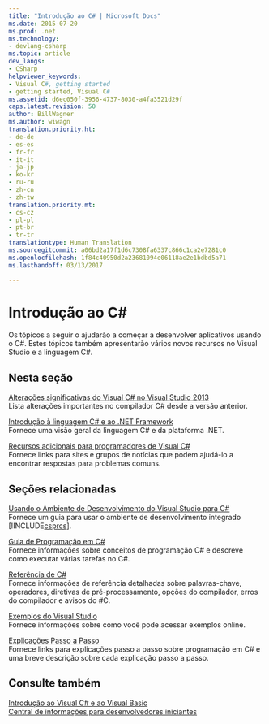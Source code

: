 ```yaml
---
title: "Introdução ao C# | Microsoft Docs"
ms.date: 2015-07-20
ms.prod: .net
ms.technology:
- devlang-csharp
ms.topic: article
dev_langs:
- CSharp
helpviewer_keywords:
- Visual C#, getting started
- getting started, Visual C#
ms.assetid: d6ec050f-3956-4737-8030-a4fa3521d29f
caps.latest.revision: 50
author: BillWagner
ms.author: wiwagn
translation.priority.ht:
- de-de
- es-es
- fr-fr
- it-it
- ja-jp
- ko-kr
- ru-ru
- zh-cn
- zh-tw
translation.priority.mt:
- cs-cz
- pl-pl
- pt-br
- tr-tr
translationtype: Human Translation
ms.sourcegitcommit: a06bd2a17f1d6c7308fa6337c866c1ca2e7281c0
ms.openlocfilehash: 1f84c40950d2a23681094e06118ae2e1bdbd5a71
ms.lasthandoff: 03/13/2017

---
```

# <a name="getting-started-with-c"></a>Introdução ao C#
Os tópicos a seguir o ajudarão a começar a desenvolver aplicativos usando o C#. Estes tópicos também apresentarão vários novos recursos no Visual Studio e a linguagem C#.  
  
## <a name="in-this-section"></a>Nesta seção  
 [Alterações significativas do Visual C# no Visual Studio 2013](../../csharp/getting-started/breaking-changes-in-visual-studio-2013.md)  
 Lista alterações importantes no compilador C# desde a versão anterior.  
  
 [Introdução à linguagem C# e ao .NET Framework](../../csharp/getting-started/introduction-to-the-csharp-language-and-the-net-framework.md)  
 Fornece uma visão geral da linguagem C# e da plataforma .NET.  
  
 [Recursos adicionais para programadores de Visual C#](../../csharp/getting-started/additional-resources.md)  
 Fornece links para sites e grupos de notícias que podem ajudá-lo a encontrar respostas para problemas comuns.  
  
## <a name="related-sections"></a>Seções relacionadas  
 [Usando o Ambiente de Desenvolvimento do Visual Studio para C#](https://docs.microsoft.com/visualstudio/csharp-ide/using-the-visual-studio-development-environment-for-csharp)  
 Fornece um guia para usar o ambiente de desenvolvimento integrado [!INCLUDE[csprcs](../../csharp/includes/csprcs_md.md)].  
  
 [Guia de Programação em C#](../../csharp/programming-guide/index.md)  
 Fornece informações sobre conceitos de programação C# e descreve como executar várias tarefas no C#.  
  
 [Referência de C#](../../csharp/language-reference/index.md)  
 Fornece informações de referência detalhadas sobre palavras-chave, operadores, diretivas de pré-processamento, opções do compilador, erros do compilador e avisos do #C.  
  
 [Exemplos do Visual Studio](https://docs.microsoft.com/visualstudio/ide/visual-studio-samples)  
 Fornece informações sobre como você pode acessar exemplos online.  
  
 [Explicações Passo a Passo](../../csharp/walkthroughs.md)  
 Fornece links para explicações passo a passo sobre programação em C# e uma breve descrição sobre cada explicação passo a passo.  
  
## <a name="see-also"></a>Consulte também  
 [Introdução ao Visual C# e ao Visual Basic](https://docs.microsoft.com/visualstudio/ide/getting-started-with-visual-csharp-and-visual-basic)   
 [Central de informações para desenvolvedores iniciantes](http://go.microsoft.com/fwlink/?LinkId=123826)
